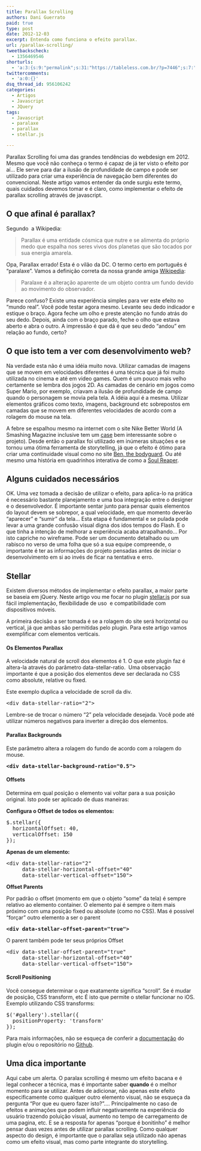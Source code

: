 ```yaml
---
title: Parallax Scrolling
authors: Dani Guerrato
paid: true
type: post
date: 2012-12-03
excerpt: Entenda como funciona o efeito parallax.
url: /parallax-scrolling/
tweetbackscheck:
  - 1356469546
shorturls:
  - 'a:3:{s:9:"permalink";s:31:"https://tableless.com.br/?p=7446";s:7:"tinyurl";s:26:"https://tinyurl.com/crq62pr";s:4:"isgd";s:19:"https://is.gd/5T9p0x";}'
twittercomments:
  - 'a:0:{}'
dsq_thread_id: 956106242
categories:
  - Artigos
  - Javascript
  - JQuery
tags:
  - Javascript
  - paralaxe
  - parallax
  - stellar.js

---
```

Parallax Scrolling foi uma das grandes tendências do webdesign em 2012. Mesmo que você não conheça o termo é capaz de já ter visto o efeito por aí&#8230; Ele serve para dar a ilusão de profundidade de campo e pode ser utilizado para criar uma experiência de navegação bem diferentes do convencional. Neste artigo vamos entender da onde surgiu este termo, quais cuidados devemos tomar e é claro, como implementar o efeito de parallax scrolling através de javascript.

## O que afinal é parallax?

Segundo  a Wikipedia:

> Parallax é uma entidade cósmica que nutre e se alimenta do próprio medo que espalha nos seres vivos dos planetas que são tocados por sua energia amarela.

Opa, Parallax errado! Esta é o vilão da DC. O termo certo em português é &#8220;paralaxe&#8221;. Vamos a definição correta da nossa grande amiga [Wikipedia][1]:

> Paralaxe é a alteração aparente de um objeto contra um fundo devido ao movimento do observador.

Parece confuso? Existe uma experiência simples para ver este efeito no &#8220;mundo real&#8221;. Você pode testar agora mesmo. Levante seu dedo indicador e estique o braço. Agora feche um olho e preste atenção no fundo atrás do seu dedo. Depois, ainda com o braço parado, feche o olho que estava aberto e abra o outro. A impressão é que dá é que seu dedo &#8220;andou&#8221; em relação ao fundo, certo?

## O que isto tem a ver com desenvolvimento web?

Na verdade esta não é uma idéia muito nova. Utilizar camadas de imagens que se movem em velocidades diferentes é uma técnica que já foi muito utilizada no cinema e até em video games. Quem é um pouco mais velho certamente se lembra dos jogos 2D. As camadas de cenário em jogos como Super Mario, por exemplo, criavam a ilusão de profundidade de campo quando o personagem se movia pela tela. A idéia aqui é a mesma. Utilizar elementos gráficos como texto, imagens, background etc sobrepostos em camadas que se movem em diferentes velocidades de acordo com a rolagem do mouse na tela.

A febre se espalhou mesmo na internet com o site Nike Better World (A Smashing Magazine inclusive tem um [case][2] bem interessante sobre o projeto). Desde então o parallax foi utilizado em inúmeras situações e se tornou uma ótima ferramenta de storytelling, já que o efeito é ótimo para criar uma continuidade visual como no site [Ben, the bodyguard][3]. Ou até mesmo uma história em quadrinhos interativa de como a [Soul Reaper][4].

## Alguns cuidados necessários

OK. Uma vez tomada a decisão de utilizar o efeito, para aplica-lo na prática é necessário bastante planejamento e uma boa integração entre o designer e o desenvolvedor. É importante sentar junto para pensar quais elementos do layout devem se sobrepor, a qual velocidade, em que momento deverão &#8220;aparecer&#8221; e &#8220;sumir&#8221; da tela&#8230; Esta etapa é fundamental e se pulada pode levar a uma grande confusão visual digna dos idos tempos do Flash. E o que tinha a intenção de melhorar a experiência acaba atrapalhando&#8230; Por isto capriche no wireframe. Pode ser um documento detalhado ou um rabisco no verso de uma folha que só a sua equipe compreende, o importante é ter as informações do projeto pensadas antes de iniciar o desenvolvimento em si ao invés de ficar na tentativa e erro.

## Stellar

Existem diversos métodos de implementar o efeito parallax, a maior parte se baseia em jQuery. Neste artigo vou me focar no plugin [stellar.js][5] por sua fácil implementação, flexibilidade de uso  e compatibilidade com dispositivos móveis.

A primeira decisão a ser tomada é se a rolagem do site será horizontal ou vertical, já que ambas são permitidas pelo plugin. Para este artigo vamos exemplificar com elementos verticais.

#### Os Elementos Parallax

A velocidade natural de scroll dos elementos é 1. O que este plugin faz é altera-la através do parâmetro data-stellar-ratio.  Uma observação importante é que a posição dos elementos deve ser declarada no CSS como absolute, relative ou fixed.

Este exemplo duplica a velocidade de scroll da div.

<pre>&lt;div data-stellar-ratio="2"&gt;</pre>

Lembre-se de trocar o número &#8220;2&#8221; pela velocidade desejada. Você pode até utilizar números negativos para inverter a direção dos elementos.

#### Parallax Backgrounds

Este parâmetro altera a rolagem do fundo de acordo com a rolagem do mouse.

<pre><strong>&lt;div data-stellar-background-ratio="0.5"&gt;</strong></pre>

#### Offsets

Determina em qual posição o elemento vai voltar para a sua posição original. Isto pode ser aplicado de duas maneiras:

**Configura o Offset de todos os elementos:**

<pre>$.stellar({
  horizontalOffset: 40,
  verticalOffset: 150
});</pre>

**Apenas de um elemento:**

<pre>&lt;div data-stellar-ratio="2"
     data-stellar-horizontal-offset="40"
     data-stellar-vertical-offset="150"&gt;</pre>

**Offset Parents**

Por padrão o offset (momento em que o objeto &#8220;some&#8221; da tela) é sempre relativo ao elemento container. O elemento pai é sempre o item mais próximo com uma posição fixed ou absolute (como no CSS). Mas é possível &#8220;forçar&#8221; outro elemento a ser o parent

<pre><strong>&lt;div data-stellar-offset-parent="true"&gt;</strong></pre>

O parent também pode ter seus próprios Offset

<pre>&lt;div data-stellar-offset-parent="true"
     data-stellar-horizontal-offset="40"
     data-stellar-vertical-offset="150"&gt;</pre>

#### Scroll Positioning

Você consegue determinar o que exatamente significa &#8220;scroll&#8221;. Se é mudar de posição, CSS transform, etc É isto que permite o stellar funcionar no iOS. Exemplo utilizando CSS transforms:

<pre>$('#gallery').stellar({
  positionProperty: 'transform'
});</pre>

Para mais informações, não se esqueça de conferir a [documentação][6] do plugin e/ou o repositório no [Github][7].

## Uma dica importante

Aqui cabe um alerta. O paralax scrolling é mesmo um efeito bacana e é legal conhecer a técnica, mas é importante saber **quando** é o melhor momento para se utilizar. Antes de adicionar, não apenas este efeito especificamente como qualquer outro elemento visual, não se esqueça da pergunta &#8220;Por que eu quero fazer isto?&#8221;&#8230;. Principalmente no caso de efeitos e animações que podem influir negativamente na experiência do usuário trazendo poluição visual, aumento no tempo de carregamento de uma pagina, etc. E se a resposta for apenas &#8220;porque é bonitinho&#8221; é melhor pensar duas vezes antes de utilizar parallax scrolling. Como qualquer aspecto do design, é importante que o parallax seja utilizado não apenas como um efeito visual, mas como parte integrante do storytelling.

 [1]: https://pt.wikipedia.org/wiki/Paralaxe "Paralaxe"
 [2]: https://coding.smashingmagazine.com/2011/07/12/behind-the-scenes-of-nike-better-world/ "Behind the scenes of nike better world"
 [3]: https://benthebodyguard.com "Ben the bodyguard"
 [4]: https://www.soul-reaper.com "Soul Reaper"
 [5]: https://markdalgleish.com/projects/stellar.js/ "Stellar.js"
 [6]: https://markdalgleish.com/projects/stellar.js/docs/ "Documentação Stellar"
 [7]: https://github.com/markdalgleish/stellar.js "Github"